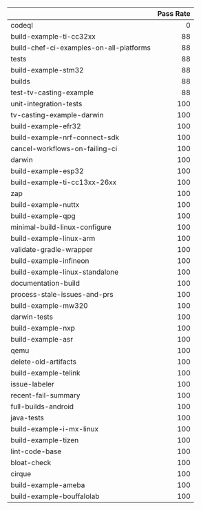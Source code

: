 |                                         |   Pass Rate |
|:----------------------------------------|------------:|
| codeql                                  |           0 |
| build-example-ti-cc32xx                 |          88 |
| build-chef-ci-examples-on-all-platforms |          88 |
| tests                                   |          88 |
| build-example-stm32                     |          88 |
| builds                                  |          88 |
| test-tv-casting-example                 |          88 |
| unit-integration-tests                  |         100 |
| tv-casting-example-darwin               |         100 |
| build-example-efr32                     |         100 |
| build-example-nrf-connect-sdk           |         100 |
| cancel-workflows-on-failing-ci          |         100 |
| darwin                                  |         100 |
| build-example-esp32                     |         100 |
| build-example-ti-cc13xx-26xx            |         100 |
| zap                                     |         100 |
| build-example-nuttx                     |         100 |
| build-example-qpg                       |         100 |
| minimal-build-linux-configure           |         100 |
| build-example-linux-arm                 |         100 |
| validate-gradle-wrapper                 |         100 |
| build-example-infineon                  |         100 |
| build-example-linux-standalone          |         100 |
| documentation-build                     |         100 |
| process-stale-issues-and-prs            |         100 |
| build-example-mw320                     |         100 |
| darwin-tests                            |         100 |
| build-example-nxp                       |         100 |
| build-example-asr                       |         100 |
| qemu                                    |         100 |
| delete-old-artifacts                    |         100 |
| build-example-telink                    |         100 |
| issue-labeler                           |         100 |
| recent-fail-summary                     |         100 |
| full-builds-android                     |         100 |
| java-tests                              |         100 |
| build-example-i-mx-linux                |         100 |
| build-example-tizen                     |         100 |
| lint-code-base                          |         100 |
| bloat-check                             |         100 |
| cirque                                  |         100 |
| build-example-ameba                     |         100 |
| build-example-bouffalolab               |         100 |